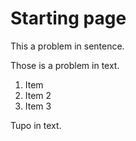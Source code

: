 # Starting page

This a problem in sentence.

Those is a problem in text.

1. Item
3. Item 2
5. Item 3

Tupo in text.
